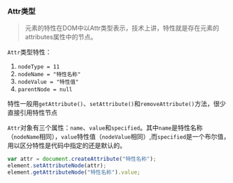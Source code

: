 ### Attr类型
> 元素的特性在DOM中以Attr类型表示，技术上讲，特性就是存在元素的attributes属性中的节点。

`Attr`类型特性：  
1. `nodeType = 11`  
2. `nodeName = "特性名称"`  
3. `nodeValue = "特性值"`  
4. `parentNode = null`  

特性一般用`getAttribute()`、`setAttribute()`和`removeAttribute()`方法，很少直接引用特性节点  

`Attr`对象有三个属性：`name`、`value`和`specified`。其中`name`是特性名称（`nodeName`相同），`value`特性值（`nodeValue`相同）,而`specified`是一个布尔值，用以区分特性是代码中指定的还是默认的。
```javascript
var attr = document.createAttribute("特性名称");
element.setAttributeNode(attr);
element.getAttributeNode("特性名称").value;
```
